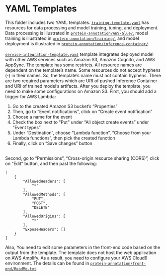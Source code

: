# YAML Templates

This folder includes two YAML templates. [`training-template.yaml`](./training-template.yaml) has resources for data processing and model training, tuning, and deployment. Data processing is illustrated in [`protein-annotation/AWS-Glue/`](https://github.com/FahadSahli/protein-annotation/tree/main/AWS-Glue), model training is illustrated in [`protein-annotation/training/`](https://github.com/FahadSahli/protein-annotation/tree/main/training), and model deployment is illustrated in [`protein-annotation/inference-container/`](https://github.com/FahadSahli/protein-annotation/tree/main/inference-container). <br> 
<br>
[`service-integration-template.yaml`](./service-integration-template.yaml) template integrates deployed model with other AWS services such as Amazon S3, Amazon Cognito, and AWS AppSync. The template has some restricts. All resource names are dependent on the template’s name. Some resources do not accept hyphens (-) in their names. So, the template’s name must not contain hyphens. There are two required parameters which are URI of pushed Inference Container and URI of trained model’s artifacts. After you deploy the template, you need to make some configurations on Amazon S3. First, you should add a trigger for AWS Lambda: <br>
1.	Go to the created Amazon S3 bucket’s “Properties”
2.	Then, go to “Event notifications”, click on “Create event notification”
3.	Choose a name for the event
4.	Check the box next to "Put" under “All object create events” under “Event types”
5.	Under “Destination”, choose “Lambda function”, “Choose from your Lambda functions”, then pick the created function
6.	Finally, click on “Save changes” button <br>
<br>
Second, go to “Permissions”, “Cross-origin resource sharing (CORS)”, click on “Edit” button, and then past the following: <br>

```
[
    { 
        "AllowedHeaders": [
            "*"
        ], 
        "AllowedMethods": [
            "PUT",
            "POST",
            "DELETE"
        ], 
        "AllowedOrigins": [
            "*"
        ],
        "ExposeHeaders": [] 
    }
]
```

Also, You need to edit some parameters in the front-end code based on the output from the template. The template does not host the web application on AWS Amplify. As a result, you need to configure your AWS Cloud9 environment. The details can be found in [`protein-annotation/front-end/ReadMe.txt`](https://github.com/FahadSahli/protein-annotation/blob/main/front-end/README.md).



